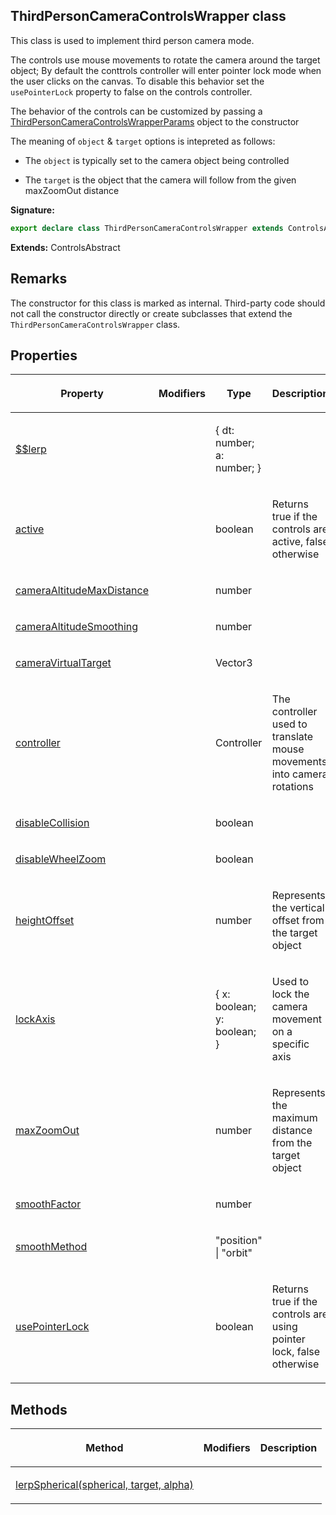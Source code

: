 
## ThirdPersonCameraControlsWrapper class

This class is used to implement third person camera mode.

The controls use mouse movements to rotate the camera around the target object; By default the conttrols controller will enter pointer lock mode when the user clicks on the canvas. To disable this behavior set the `usePointerLock` property to false on the controls controller.

The behavior of the controls can be customized by passing a [ThirdPersonCameraControlsWrapperParams](/reference/thirdpersoncameracontrolswrapperparams.md) object to the constructor

The meaning of `object` &amp; `target` options is intepreted as follows:

- The `object` is typically set to the camera object being controlled

- The `target` is the object that the camera will follow from the given maxZoomOut distance

**Signature:**

```typescript
export declare class ThirdPersonCameraControlsWrapper extends ControlsAbstract 
```
**Extends:** ControlsAbstract

## Remarks

The constructor for this class is marked as internal. Third-party code should not call the constructor directly or create subclasses that extend the `ThirdPersonCameraControlsWrapper` class.

## Properties

<table><thead><tr><th>

Property


</th><th>

Modifiers


</th><th>

Type


</th><th>

Description


</th></tr></thead>
<tbody><tr><td>

[$$lerp](/reference/thirdpersoncameracontrolswrapper/__lerp.md)


</td><td>


</td><td>

{ dt: number; a: number; }


</td><td>


</td></tr>
<tr><td>

[active](/reference/thirdpersoncameracontrolswrapper/active.md)


</td><td>


</td><td>

boolean


</td><td>

Returns true if the controls are active, false otherwise


</td></tr>
<tr><td>

[cameraAltitudeMaxDistance](/reference/thirdpersoncameracontrolswrapper/cameraaltitudemaxdistance.md)


</td><td>


</td><td>

number


</td><td>


</td></tr>
<tr><td>

[cameraAltitudeSmoothing](/reference/thirdpersoncameracontrolswrapper/cameraaltitudesmoothing.md)


</td><td>


</td><td>

number


</td><td>


</td></tr>
<tr><td>

[cameraVirtualTarget](/reference/thirdpersoncameracontrolswrapper/cameravirtualtarget.md)


</td><td>


</td><td>

Vector3


</td><td>


</td></tr>
<tr><td>

[controller](/reference/thirdpersoncameracontrolswrapper/controller.md)


</td><td>


</td><td>

Controller


</td><td>

The controller used to translate mouse movements into camera rotations


</td></tr>
<tr><td>

[disableCollision](/reference/thirdpersoncameracontrolswrapper/disablecollision.md)


</td><td>


</td><td>

boolean


</td><td>


</td></tr>
<tr><td>

[disableWheelZoom](/reference/thirdpersoncameracontrolswrapper/disablewheelzoom.md)


</td><td>


</td><td>

boolean


</td><td>


</td></tr>
<tr><td>

[heightOffset](/reference/thirdpersoncameracontrolswrapper/heightoffset.md)


</td><td>


</td><td>

number


</td><td>

Represents the vertical offset from the target object


</td></tr>
<tr><td>

[lockAxis](/reference/thirdpersoncameracontrolswrapper/lockaxis.md)


</td><td>


</td><td>

{ x: boolean; y: boolean; }


</td><td>

Used to lock the camera movement on a specific axis


</td></tr>
<tr><td>

[maxZoomOut](/reference/thirdpersoncameracontrolswrapper/maxzoomout.md)


</td><td>


</td><td>

number


</td><td>

Represents the maximum distance from the target object


</td></tr>
<tr><td>

[smoothFactor](/reference/thirdpersoncameracontrolswrapper/smoothfactor.md)


</td><td>


</td><td>

number


</td><td>


</td></tr>
<tr><td>

[smoothMethod](/reference/thirdpersoncameracontrolswrapper/smoothmethod.md)


</td><td>


</td><td>

"position" \| "orbit"


</td><td>


</td></tr>
<tr><td>

[usePointerLock](/reference/thirdpersoncameracontrolswrapper/usepointerlock.md)


</td><td>


</td><td>

boolean


</td><td>

Returns true if the controls are using pointer lock, false otherwise


</td></tr>
</tbody></table>

## Methods

<table><thead><tr><th>

Method


</th><th>

Modifiers


</th><th>

Description


</th></tr></thead>
<tbody><tr><td>

[lerpSpherical(spherical, target, alpha)](/reference/thirdpersoncameracontrolswrapper/lerpspherical.md)


</td><td>


</td><td>


</td></tr>
</tbody></table>
